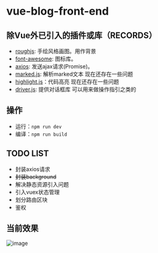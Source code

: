# vue-blog-front-end

## 除Vue外已引入的插件或库（RECORDS）

- [roughjs](https://github.com/pshihn/rough): 手绘风格画图。用作背景  
- [font-awesome](https://github.com/FortAwesome/Font-Awesome): 图标库。  
- [axios](https://github.com/axios/axios): 发送ajax请求(Promise)。  
- [marked.js](https://www.npmjs.com/package/marked): 解析marked文本  现在还存在一些问题  
- [highlight.js](https://www.npmjs.com/package/highlightjs)：代码高亮 现在还存在一些问题
- [driver.js](https://github.com/kamranahmedse/driver.js): 提供对话框库 可以用来做操作指引之类的

## 操作  
* 运行：`npm run dev`  
* 编译：`npm run build`  
## TODO LIST  
* 封装axios请求  
* <del>封装background</del>  
* 解决静态资源引入问题  
* 引入vuex状态管理  
* 划分路由区块  
* 鉴权  

## 当前效果  
![image](https://github.com/WanderHuang/vue-blog-front-end/tree/master/docs/current.gif)	